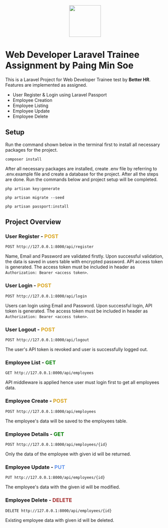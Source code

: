 <div align="center">
    <img src="https://github.com/PaingMinSoe/trainee-test/assets/61079619/6c17ab7f-93b7-487f-aea2-959e2ecc0bb3" width="100px" height="100px"/> 
</div>

# **Web Developer Laravel Trainee Assignment by Paing Min Soe**

This is a Laravel Project for Web Developer Trainee test by **Better HR**. Features are implemented as assigned.

-   User Register & Login using Laravel Passport
-   Employee Creation
-   Employee Listing
-   Employee Update
-   Employee Delete

## Setup

Run the command shown below in the terminal first to install all necessary packages for the project.

```
composer install
```

After all necessary packages are installed, create .env file by referring to .env.example file and create a database for the project.
After all the steps are done. Run the commands below and project setup will be completed.

```
php artisan key:generate
```

```
php artisan migrate --seed
```

```
php artisan passport:install
```

## Project Overview

### **User Register - <span style="color: goldenrod;">POST</span>**

```http
POST http://127.0.0.1:8000/api/register
```

Name, Email and Password are validated firstly. Upon successful validation, the data is saved in users table with encrypted password. API access token is generated. The access token must be included in header as `Authorization: Bearer <access token>`.

### **User Login - <span style="color: goldenrod;">POST</span>**

```http
POST http://127.0.0.1:8000/api/login
```

Users can login using Email and Password. Upon successful login, API token is generated. The access token must be included in header as `Authorization: Bearer <access token>`.

### **User Logout - <span style="color: goldenrod;">POST</span>**

```http
POST http://127.0.0.1:8000/api/logout
```

The user's API token is revoked and user is successfully logged out.

### **Employee List - <span style="color: green;">GET</span>**

```http
GET http://127.0.0.1:8000/api/employees
```

API middleware is applied hence user must login first to get all employees data.

### **Employee Create - <span style="color: goldenrod;">POST</span>**

```http
POST http://127.0.0.1:8000/api/employees
```

The employee's data will be saved to the employees table.

### **Employee Details - <span style="color: green;">GET</span>**

```http
POST http://127.0.0.1:8000/api/employees/{id}
```

Only the data of the employee with given id will be returned.

### **Employee Update - <span style="color: cornflowerblue;">PUT</span>**

```http
PUT http://127.0.0.1:8000/api/employees/{id}
```

The employee's data with the given id will be modified.

### **Employee Delete - <span style="color: brown;">DELETE</span>**

```http
DELETE http://127.0.0.1:8000/api/employees/{id}
```

Existing employee data with given id will be deleted.
